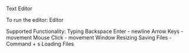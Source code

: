 Text Editor

To run the editor: 
  Editor <filename>
 
Supported Functionality:
  Typing
  Backspace
  Enter - newline
  Arrow Keys - movement
  Mouse Click - movement
  Window Resizing
  Saving Files - Command + s
  Loading Files
   
  
